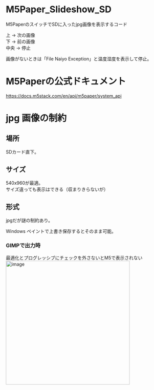 <!-- @format -->

# M5Paper_Slideshow_SD

M5PaperのスイッチでSDに入ったjpg画像を表示するコード

上 → 次の画像  
下 → 前の画像  
中央 → 停止

画像がないときは「File Naiyo Exception」と温度湿度を表示して停止。  


# M5Paperの公式ドキュメント

https://docs.m5stack.com/en/api/m5paper/system_api

# jpg 画像の制約
## 場所
SDカード直下。

## サイズ
540x960が最適。  
サイズ違っても表示はできる（収まりきらないが）

## 形式
jpgだが謎の制約あり。

Windows ペイントで上書き保存するとそのまま可能。

### GIMPで出力時  
最適化とプログレッシブにチェックを外さないとM5で表示されない  
<img width="387" alt="image" src="https://user-images.githubusercontent.com/63891531/175463364-5bda70db-d46b-4529-946e-4c641e8cc308.png">
